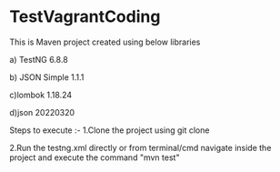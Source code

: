 # TestVagrantCoding

This is Maven project created using below libraries

a) TestNG 6.8.8

b) JSON Simple 1.1.1

c)lombok 1.18.24

d)json 20220320

Steps to execute :-
1.Clone the project using git clone 

2.Run the testng.xml directly or from terminal/cmd navigate inside the project and execute the command "mvn test"


